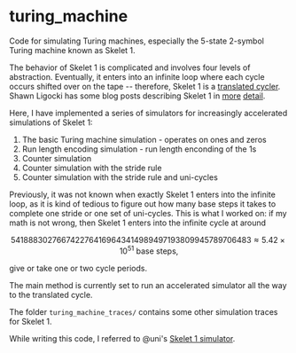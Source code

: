 # turing_machine

Code for simulating Turing machines, especially the 5-state 2-symbol Turing machine known as Skelet 1.

The behavior of Skelet 1 is complicated and involves four levels of abstraction.  Eventually, it enters into an infinite loop where each cycle occurs shifted over on the tape -- therefore, Skelet 1 is a [translated cycler](https://wiki.bbchallenge.org/wiki/Translated_cycler).  Shawn Ligocki has some blog posts describing Skelet 1 in [more](https://www.sligocki.com/2023/02/25/skelet-1-wip.html) [detail](https://www.sligocki.com/2023/03/13/skelet-1-infinite.html).

Here, I have implemented a series of simulators for increasingly accelerated simulations of Skelet 1:
1. The basic Turing machine simulation - operates on ones and zeros
2. Run length encoding simulation - run length enconding of the 1s
3. Counter simulation
4. Counter simulation with the stride rule
5. Counter simulation with the stride rule and uni-cycles

Previously, it was not known when exactly Skelet 1 enters into the infinite loop, as it is kind of tedious to figure out how many base steps it takes to complete one stride or one set of uni-cycles.  This is what I worked on: if my math is not wrong, then Skelet 1 enters into the infinite cycle at around 

$$5418883027667422764169643414989497193809945789706483 \approx 5.42 \times 10^{51} \text{ base steps,}$$

give or take one or two cycle periods.

The main method is currently set to run an accelerated simulator all the way to the translated cycle.

The folder `turing_machine_traces/` contains some other simulation traces for Skelet 1.

While writing this code, I referred to @uni's [Skelet 1 simulator](https://github.com/univerz/bbc/tree/no1).
